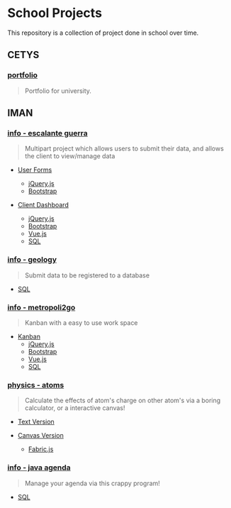 # School Projects

This repository is a collection of project done in school over time.

## CETYS

### [portfolio](https://github.com/ClarkThyLord/school-projects/tree/master/CETYS/CCA%20-%20portfolio)

> Portfolio for university.

## IMAN

### [info - escalante guerra](https://github.com/ClarkThyLord/school-projects/tree/master/IMAN/info%20-%20escalante%20guerra)

> Multipart project which allows users to submit their data, and allows the client to view/manage data

* [User Forms](https://github.com/ClarkThyLord/school-projects/tree/master/IMAN/info%20-%20escalante%20guerra/website)
	* [jQuery.js](https://jquery.com/)
	* [Bootstrap](https://getbootstrap.com/)

* [Client Dashboard](https://github.com/ClarkThyLord/school-projects/tree/master/IMAN/info%20-%20escalante%20guerra/dashboard)
	* [jQuery.js](https://jquery.com/)
	* [Bootstrap](https://getbootstrap.com/)
	* [Vue.js](https://vuejs.org/)
	* [SQL](https://www.mysql.com/downloads/)

### [info - geology](https://github.com/ClarkThyLord/school-projects/tree/master/IMAN/info%20-%20geology)

> Submit data to be registered to a database

* [SQL](https://www.mysql.com/downloads/)

### [info - metropoli2go](https://github.com/ClarkThyLord/school-projects/tree/master/IMAN/info%20-%20metropoli2go)

> Kanban with a easy to use work space

* [Kanban](https://github.com/ClarkThyLord/school-projects/tree/master/IMAN/info%20-%20metropoli2go/kanban)
	* [jQuery.js](https://jquery.com/)
	* [Bootstrap](https://getbootstrap.com/)
	* [Vue.js](https://vuejs.org/)
	* [SQL](https://www.mysql.com/downloads/)

### [physics - atoms](https://github.com/ClarkThyLord/school-projects/tree/master/IMAN/physics%20-%20atoms)

> Calculate the effects of atom's charge on other atom's via a boring calculator, or a interactive canvas!

* [Text Version](https://github.com/ClarkThyLord/school-projects/tree/master/IMAN/physics%20-%20atoms/text%20version)

* [Canvas Version](https://github.com/ClarkThyLord/school-projects/tree/master/IMAN/physics%20-%20atoms/canvas%20version)
	* [Fabric.js](http://fabricjs.com/)

### [info - java agenda](https://github.com/ClarkThyLord/school-projects/tree/master/IMAN/info%20-%20java%20agenda)

> Manage your agenda via this crappy program!

* [SQL](https://www.mysql.com/downloads/)
